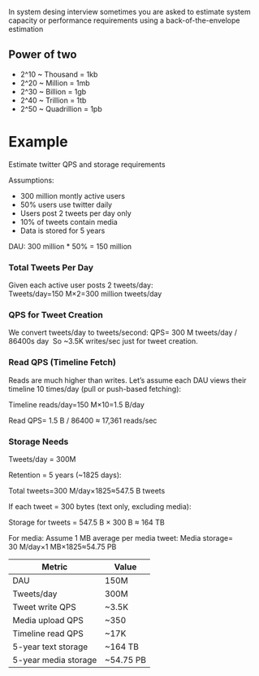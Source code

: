 In system desing interview sometimes you are asked to estimate system capacity or performance
requirements using a back-of-the-envelope estimation


## Power of two

- 2^10 ~ Thousand = 1kb
- 2^20 ~ Million = 1mb
- 2^30 ~ Billion = 1gb
- 2^40 ~ Trillion = 1tb
- 2^50 ~ Quadrillion = 1pb

# Example

Estimate twitter QPS and storage requirements

Assumptions:
- 300 million montly active users
- 50% users use twitter daily
- Users post 2 tweets per day only
- 10% of tweets contain media
- Data is stored for 5 years


DAU: 300 million * 50% = 150 million

### Total Tweets Per Day

Given each active user posts 2 tweets/day:
Tweets/day=150 M×2=300 million tweets/day

### QPS for Tweet Creation

We convert tweets/day to tweets/second:
QPS=  300 M tweets/day / 86400s day
​
So ~3.5K writes/sec just for tweet creation.

### Read QPS (Timeline Fetch)
Reads are much higher than writes.
Let’s assume each DAU views their timeline 10 times/day (pull or push-based fetching):

Timeline reads/day=150 M×10=1.5 B/day

Read QPS= 1.5 B / 86400 ≈ 17,361 reads/sec

### Storage Needs 

Tweets/day = 300M

Retention = 5 years (~1825 days):

Total tweets=300 M/day×1825≈547.5 B tweets

If each tweet = 300 bytes (text only, excluding media):

Storage for tweets = 547.5 B × 300 B ≈ 164 TB

For media:
Assume 1 MB average per media tweet:
Media storage= 30 M/day×1 MB×1825≈54.75 PB


| Metric               | Value      |
| -------------------- | ---------- |
| DAU                  | 150M       |
| Tweets/day           | 300M       |
| Tweet write QPS      | \~3.5K     |
| Media upload QPS     | \~350      |
| Timeline read QPS    | \~17K      |
| 5-year text storage  | \~164 TB   |
| 5-year media storage | \~54.75 PB |
